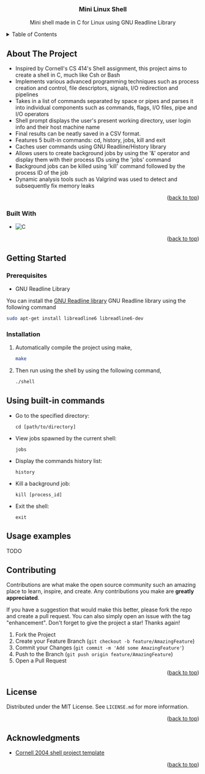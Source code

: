 <h3 align="center">Mini Linux Shell</h3>
  <p align="center">
    Mini shell made in C for Linux using GNU Readline Library
  </p>

<!-- TABLE OF CONTENTS -->
<details>
  <summary>Table of Contents</summary>
  <ol>
    <li>
      <a href="#about-the-project">About The Project</a>
      <ul>
        <li><a href="#built-with">Built With</a></li>
      </ul>
    </li>
    <li>
      <a href="#getting-started">Getting Started</a>
      <ul>
        <li><a href="#prerequisites">Prerequisites</a></li>
        <li><a href="#installation">Installation</a></li>
      </ul>
    </li>
    <li><a href="#usage">Usage</a></li>
    <li><a href="#contributing">Contributing</a></li>
    <li><a href="#license">License</a></li>
    <li><a href="#acknowledgments">Acknowledgments</a></li>
  </ol>
</details>



<!-- ABOUT THE PROJECT -->
## About The Project

* Inspired by Cornell's CS 414's Shell assignment, this project aims to create a shell in C, much like Csh or Bash
* Implements various advanced programming techniques such as process creation and control,
file descriptors, signals, I/O redirection and pipelines
* Takes in a list of commands separated by space or pipes and parses it into individual components such as commands, flags, I/O files, pipe and I/O operators
* Shell prompt displays the user's present working directory, user login info and their host machine name
* Final results can be neatly saved in a CSV format.
* Features 5 built-in commands: cd, history, jobs, kill and exit
* Caches user commands using GNU Readline/History library 
* Allows users to create background jobs by using the '&' operator and display them with their process IDs using the 'jobs' command
* Background jobs can be killed using 'kill' command followed by the process ID of the job
* Dynamic analysis tools such as Valgrind was used to detect and subsequently fix memory leaks


<p align="right">(<a href="#top">back to top</a>)</p>



### Built With 
* ![C](https://img.shields.io/badge/c-%2300599C.svg?style=for-the-badge&logo=c&logoColor=white)

<p align="right">(<a href="#top">back to top</a>)</p>



<!-- GETTING STARTED -->
## Getting Started
### Prerequisites

* GNU Readline Library

You can install the [GNU Readline library](https://en.wikipedia.org/wiki/GNU_Readline) GNU Readline library using the following command
  ```sh
  sudo apt-get install libreadline6 libreadline6-dev 
  ```

### Installation

1. Automatically compile the project using make,
   ```sh
   make
   ```
9. Then run using the shell by using the following command,
   ```sh
   ./shell 
   ```



<!-- USAGE EXAMPLES -->
## Using built-in commands 

*  Go to the specified directory:
   ```
   cd [path/to/directory]
   ```
*  View jobs spawned by the current shell:
   ```
   jobs 
   ```


*  Display the commands history list:
   ```
   history 
   ```

*  Kill a background job:
   ```
   kill [process_id] 
   ```
*  Exit the shell:
   ```
   exit 
   ```

## Usage examples

TODO

<!-- CONTRIBUTING -->
## Contributing

Contributions are what make the open source community such an amazing place to learn, inspire, and create. Any contributions you make are **greatly appreciated**.

If you have a suggestion that would make this better, please fork the repo and create a pull request. You can also simply open an issue with the tag "enhancement".
Don't forget to give the project a star! Thanks again!

1. Fork the Project
2. Create your Feature Branch (`git checkout -b feature/AmazingFeature`)
3. Commit your Changes (`git commit -m 'Add some AmazingFeature'`)
4. Push to the Branch (`git push origin feature/AmazingFeature`)
5. Open a Pull Request

<p align="right">(<a href="#top">back to top</a>)</p>



<!-- LICENSE.txt -->
## License

Distributed under the MIT License. See `LICENSE.md` for more information.

<p align="right">(<a href="#top">back to top</a>)</p>

<!-- ACKNOWLEDGMENTS -->
## Acknowledgments

* [Cornell 2004 shell project template](https://www.cs.cornell.edu/courses/cs414/2004su/homework/shell/shell.html)
<p align="right">(<a href="#top">back to top</a>)</p>
